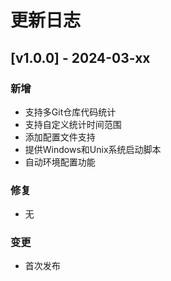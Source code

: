 # 更新日志

## [v1.0.0] - 2024-03-xx

### 新增
- 支持多Git仓库代码统计
- 支持自定义统计时间范围
- 添加配置文件支持
- 提供Windows和Unix系统启动脚本
- 自动环境配置功能

### 修复
- 无

### 变更
- 首次发布